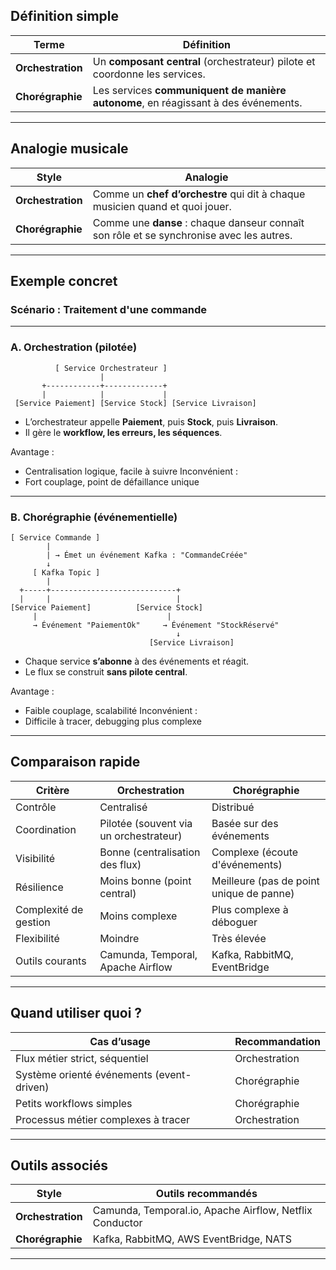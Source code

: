 
## Définition simple

| Terme             | Définition                                                                         |
| ----------------- | ---------------------------------------------------------------------------------- |
| **Orchestration** | Un **composant central** (orchestrateur) pilote et coordonne les services.         |
| **Chorégraphie**  | Les services **communiquent de manière autonome**, en réagissant à des événements. |

---

## Analogie musicale

| Style             | Analogie                                                                                 |
| ----------------- | ---------------------------------------------------------------------------------------- |
| **Orchestration** | Comme un **chef d’orchestre** qui dit à chaque musicien quand et quoi jouer.             |
| **Chorégraphie**  | Comme une **danse** : chaque danseur connaît son rôle et se synchronise avec les autres. |

---

## Exemple concret

### Scénario : Traitement d'une commande

---

### A. **Orchestration** (pilotée)

```
          [ Service Orchestrateur ]
                    |
       +------------+-------------+
       |            |             |
 [Service Paiement] [Service Stock] [Service Livraison]
```

* L’orchestrateur appelle **Paiement**, puis **Stock**, puis **Livraison**.
* Il gère le **workflow, les erreurs, les séquences**.

Avantage :

* Centralisation logique, facile à suivre
  Inconvénient :
* Fort couplage, point de défaillance unique

---

### B. **Chorégraphie** (événementielle)

```
[ Service Commande ]
        |
        | → Émet un événement Kafka : "CommandeCréée"
        ↓
     [ Kafka Topic ]
        |
  +-----+----------------------------+
  |     |                            |
[Service Paiement]          [Service Stock]
     |                             |
     → Événement "PaiementOk"     → Événement "StockRéservé"
                                     ↓
                               [Service Livraison]
```

* Chaque service **s’abonne** à des événements et réagit.
* Le flux se construit **sans pilote central**.

Avantage :

* Faible couplage, scalabilité
  Inconvénient :
* Difficile à tracer, debugging plus complexe

---

## Comparaison rapide

| Critère               | Orchestration                          | Chorégraphie                             |
| --------------------- | -------------------------------------- | ---------------------------------------- |
| Contrôle              | Centralisé                             | Distribué                                |
| Coordination          | Pilotée (souvent via un orchestrateur) | Basée sur des événements                 |
| Visibilité            | Bonne (centralisation des flux)        | Complexe (écoute d'événements)           |
| Résilience            | Moins bonne (point central)            | Meilleure (pas de point unique de panne) |
| Complexité de gestion | Moins complexe                         | Plus complexe à déboguer                 |
| Flexibilité           | Moindre                                | Très élevée                              |
| Outils courants       | Camunda, Temporal, Apache Airflow      | Kafka, RabbitMQ, EventBridge             |

---

## Quand utiliser quoi ?

| Cas d’usage                               | Recommandation |
| ----------------------------------------- | -------------- |
| Flux métier strict, séquentiel            | Orchestration  |
| Système orienté événements (event-driven) | Chorégraphie   |
| Petits workflows simples                  | Chorégraphie   |
| Processus métier complexes à tracer       | Orchestration  |

---

## Outils associés

| Style             | Outils recommandés                                      |
| ----------------- | ------------------------------------------------------- |
| **Orchestration** | Camunda, Temporal.io, Apache Airflow, Netflix Conductor |
| **Chorégraphie**  | Kafka, RabbitMQ, AWS EventBridge, NATS                  |

---
